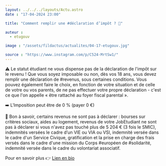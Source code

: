 ```yaml
---
layout: ../../../layouts/Actu.astro
date : "17-04-2024 23:00"

title: "Comment remplir une #déclaration d’impôt ? 📝"

auteur :
  - etugouv

image : "/assets/fildactus/actualites/04-17-etugouv.jpg"

source : "https://www.instagram.com/p/C524-MrtSw1/"
---
```


⚠️ Le statut étudiant ne vous dispense pas de la déclaration de l'impôt sur le revenu ! Que vous soyez imposable ou non, dès vos 18 ans, vous devez remplir une déclaration de #revenus, sous certaines conditions. Vous pouvez également faire le choix, en fonction de votre situation et de celle de votre ou vos parents, de ne pas effectuer votre propre déclaration - c'est ce que l'on appelle « être rattaché au foyer fiscal parental ».

➡️ L'Imposition peut être de 0 % (payer 0 €)

🔴 Bon à savoir, certains revenus ne sont pas à déclarer : bourses sur critères sociaux, aides au logement, revenus de votre JobEtudiant ne sont pas à déclarer si vous n'avez pas touché plus de 5 204 € (3 fois le SMIC), indemnités versées le cadre d’un VIE ou VIA ou VSI, indemnité versée dans le cadre d'un Service Civique, gratification et la prise en charge des frais versés dans le cadre d'une mission du Corps #européen de #solidarité, indemnité versée dans le cadre du volontariat associatif.

Pour en savoir plus 👉 [Lien en bio](https://www.etudiant.gouv.fr/fr/impot-sur-le-revenu-le-cas-des-etudiants-1837)